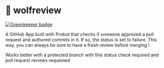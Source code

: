 # :wolf: wolfreview

[![Greenkeeper badge](https://badges.greenkeeper.io/Raul6469/wolfreview.svg)](https://greenkeeper.io/)

A GitHub App built with Probot that checks if someone approved a pull request and authored commits in it. If so, the status is set to failure. This way, you can always be sure to have a fresh review before merging !

Works better with a protected branch with this status check required and pull request reviews requested